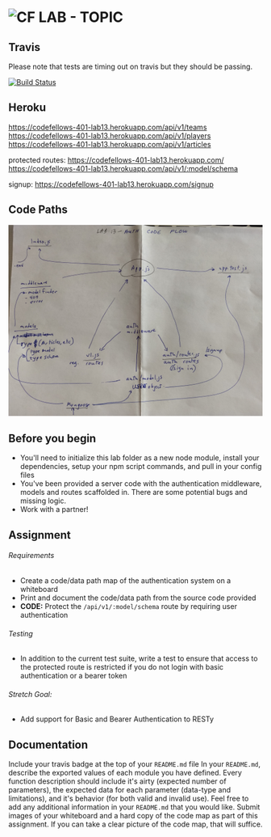 ![CF](http://i.imgur.com/7v5ASc8.png) LAB - TOPIC
=================================================
## Travis
Please note that tests are timing out on travis but they should be passing. 

[![Build Status](https://travis-ci.com/Kevinoh47/lab-13.svg?branch=working13)](https://travis-ci.com/Kevinoh47/lab-13)

## Heroku
https://codefellows-401-lab13.herokuapp.com/api/v1/teams
https://codefellows-401-lab13.herokuapp.com/api/v1/players
https://codefellows-401-lab13.herokuapp.com/api/v1/articles

protected routes:
https://codefellows-401-lab13.herokuapp.com/
https://codefellows-401-lab13.herokuapp.com/api/v1/:model/schema

signup: 
https://codefellows-401-lab13.herokuapp.com/signup



## Code Paths
![](lab-13-auth-code-path-diagram.jpg)

## Before you begin
* You'll need to initialize this lab folder as a new node module, install your dependencies, setup your npm script commands, and pull in your config files
* You've been provided a server code with the authentication middleware, models and routes scaffolded in. There are some potential bugs and missing logic.
* Work with a partner!

## Assignment
###### Requirements
* Create a code/data path map of the authentication system on a whiteboard
* Print and document the code/data path from the source code provided 
* **CODE:** Protect the `/api/v1/:model/schema` route by requiring user authentication

###### Testing
* In addition to the current test suite, write a test to ensure that access to the protected route is restricted if you do not login with basic authentication or a bearer token

###### Stretch Goal:
* Add support for Basic and Bearer Authentication to RESTy 

##  Documentation
Include your travis badge at the top of your `README.md` file
In your `README.md`, describe the exported values of each module you have defined. Every function description should include it's airty (expected number of parameters), the expected data for each parameter (data-type and limitations), and it's behavior (for both valid and invalid use). Feel free to add any additional information in your `README.md` that you would like.
Submit images of your whiteboard and a hard copy of the code map as part of this assignment. If you can take a clear picture of the code map, that will suffice.

